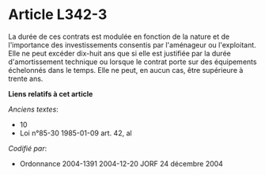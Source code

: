 # Article L342-3

La durée de ces contrats est modulée en fonction de la nature et de l'importance des investissements consentis par
l'aménageur ou l'exploitant. Elle ne peut excéder dix-huit ans que si elle est justifiée par la durée d'amortissement
technique ou lorsque le contrat porte sur des équipements échelonnés dans le temps. Elle ne peut, en aucun cas, être
supérieure à trente ans.

**Liens relatifs à cet article**

_Anciens textes_:

  - 10
  - Loi n°85-30 1985-01-09 art. 42, al

_Codifié par_:

  - Ordonnance 2004-1391 2004-12-20 JORF 24 décembre 2004
